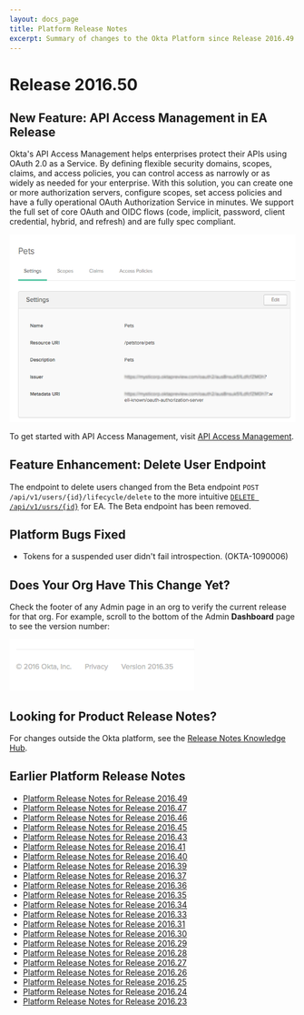 ```yaml
---
layout: docs_page
title: Platform Release Notes
excerpt: Summary of changes to the Okta Platform since Release 2016.49
---
```


# Release 2016.50

## New Feature: API Access Management in EA Release

Okta's API Access Management helps enterprises protect their APIs using OAuth 2.0 as a Service. 
By defining flexible security domains, scopes, claims, and access policies, you can control access as narrowly or as widely as needed for your enterprise.
With this solution, you can create one or more authorization servers, configure scopes, set access policies and have a fully operational OAuth Authorization Service in minutes. 
We support the full set of core OAuth and OIDC flows (code, implicit, password, client credential, hybrid, and refresh) and are fully spec compliant.

![Authorization Server page](/assets/img/auth_server2.png)

To get started with API Access Management, visit [API Access Management](api-access-management.html).

## Feature Enhancement: Delete User Endpoint

The endpoint to delete users changed from the Beta endpoint `POST /api/v1/users/{id}/lifecycle/delete` 
to the more intuitive [`DELETE /api/v1/usrs/{id}`](/docs/api/resources/users.html#delete-user) for EA.
The Beta endpoint has been removed. <!-- (OKTA-108195) -->

## Platform Bugs Fixed

* Tokens for a suspended user didn't fail introspection. (OKTA-1090006)

## Does Your Org Have This Change Yet?

Check the footer of any Admin page in an org to verify the current release for that org. For example,
scroll to the bottom of the Admin **Dashboard** page to see the version number:

![Release Number in Footer](/assets/img/release_notes/version_footer.png)

## Looking for Product Release Notes?

For changes outside the Okta platform, see the [Release Notes Knowledge Hub](http://support.okta.com/help/articles/Knowledge_Article/Release-Notes-Knowledge-Hub).

## Earlier Platform Release Notes

* [Platform Release Notes for Release 2016.49](platform-release-notes2016-49.html)
* [Platform Release Notes for Release 2016.47](platform-release-notes2016-47.html)
* [Platform Release Notes for Release 2016.46](platform-release-notes2016-46.html)
* [Platform Release Notes for Release 2016.45](platform-release-notes2016-45.html)
* [Platform Release Notes for Release 2016.43](platform-release-notes2016-43.html)
* [Platform Release Notes for Release 2016.41](platform-release-notes2016-41.html)
* [Platform Release Notes for Release 2016.40](platform-release-notes2016-40.html)
* [Platform Release Notes for Release 2016.39](platform-release-notes2016-39.html)
* [Platform Release Notes for Release 2016.37](platform-release-notes2016-37.html)
* [Platform Release Notes for Release 2016.36](platform-release-notes2016-36.html)
* [Platform Release Notes for Release 2016.35](platform-release-notes2016-35.html)
* [Platform Release Notes for Release 2016.34](platform-release-notes2016-34.html)
* [Platform Release Notes for Release 2016.33](platform-release-notes2016-33.html)
* [Platform Release Notes for Release 2016.31](platform-release-notes2016-31.html)
* [Platform Release Notes for Release 2016.30](platform-release-notes2016-30.html)
* [Platform Release Notes for Release 2016.29](platform-release-notes2016-29.html)
* [Platform Release Notes for Release 2016.28](platform-release-notes2016-28.html)
* [Platform Release Notes for Release 2016.27](platform-release-notes2016-27.html)
* [Platform Release Notes for Release 2016.26](platform-release-notes2016-26.html)
* [Platform Release Notes for Release 2016.25](platform-release-notes2016-25.html)
* [Platform Release Notes for Release 2016.24](platform-release-notes2016-24.html)
* [Platform Release Notes for Release 2016.23](platform-release-notes2016-23.html)
